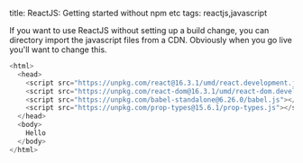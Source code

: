 title: ReactJS: Getting started without npm etc
tags: reactjs,javascript

If you want to use ReactJS without setting up a build change, you can directory import the javascript files from a CDN. Obviously when you go live you'll want to change this.

```javascript
<html>
  <head>
    <script src="https://unpkg.com/react@16.3.1/umd/react.development.js"></script>
    <script src="https://unpkg.com/react-dom@16.3.1/umd/react-dom.development.js"></script>
    <script src="https://unpkg.com/babel-standalone@6.26.0/babel.js"></script>
    <script src="https://unpkg.com/prop-types@15.6.1/prop-types.js"></script>
  </head>
  <body>
    Hello
  </body>
</html>
```
